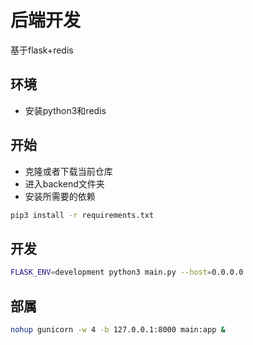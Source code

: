 # 后端开发

基于flask+redis

## 环境


- 安装python3和redis


## 开始

 - 克隆或者下载当前仓库
 - 进入backend文件夹
 - 安装所需要的依赖

``` bash
pip3 install -r requirements.txt
```

## 开发

``` bash
FLASK_ENV=development python3 main.py --host=0.0.0.0
```

## 部属

``` bash
nohup gunicorn -w 4 -b 127.0.0.1:8000 main:app &
```

